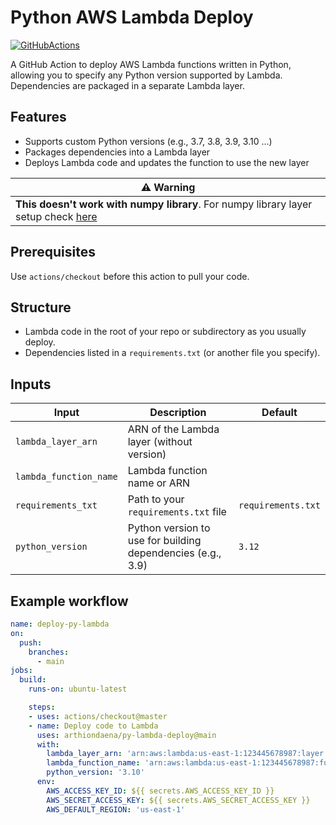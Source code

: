 # Python AWS Lambda Deploy

[![GitHubActions](https://img.shields.io/badge/listed%20on-GitHubActions-blue.svg)](https://github.com/marketplace/actions/python-aws-lambda-deploy)

A GitHub Action to deploy AWS Lambda functions written in Python, allowing you to specify any Python version supported by Lambda. Dependencies are packaged in a separate Lambda layer.

## Features

- Supports custom Python versions (e.g., 3.7, 3.8, 3.9, 3.10 ...)
- Packages dependencies into a Lambda layer
- Deploys Lambda code and updates the function to use the new layer

| ⚠️ Warning                               | 
|------------------------------------------|
| **This doesn't work with numpy library**. For numpy library layer setup check [here](https://github.com/numpy/numpy/issues/15669)     |

## Prerequisites

Use `actions/checkout` before this action to pull your code.

## Structure

- Lambda code in the root of your repo or subdirectory as you usually deploy.
- Dependencies listed in a `requirements.txt` (or another file you specify).

## Inputs

| Input              | Description                                                       | Default            |
|--------------------|-------------------------------------------------------------------|--------------------|
| `lambda_layer_arn` | ARN of the Lambda layer (without version)                         |                    |
| `lambda_function_name` | Lambda function name or ARN                                   |                    |
| `requirements_txt` | Path to your `requirements.txt` file                              | `requirements.txt` |
| `python_version`   | Python version to use for building dependencies (e.g., 3.9)       | `3.12`             |

## Example workflow

```yaml
name: deploy-py-lambda
on:
  push:
    branches:
      - main
jobs:
  build:
    runs-on: ubuntu-latest

    steps:
    - uses: actions/checkout@master
    - name: Deploy code to Lambda
      uses: arthiondaena/py-lambda-deploy@main
      with:
        lambda_layer_arn: 'arn:aws:lambda:us-east-1:123445678987:layer:Hello_world2'
        lambda_function_name: 'arn:aws:lambda:us-east-1:123445678987:function:Hello_world_2'
        python_version: '3.10'
      env:
        AWS_ACCESS_KEY_ID: ${{ secrets.AWS_ACCESS_KEY_ID }}
        AWS_SECRET_ACCESS_KEY: ${{ secrets.AWS_SECRET_ACCESS_KEY }}
        AWS_DEFAULT_REGION: 'us-east-1'
```